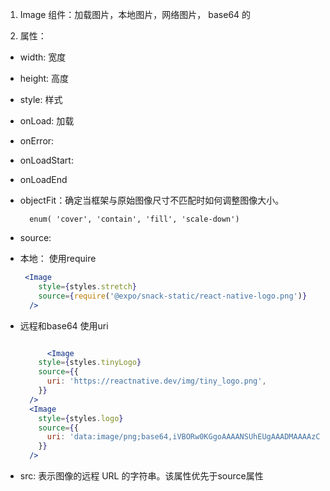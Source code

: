 1. Image 组件：加载图片，本地图片，网络图片， base64 的

2. 属性：

+ width: 宽度

+ height: 高度

+ style: 样式

+ onLoad: 加载

+ onError:

+ onLoadStart:

+ onLoadEnd

+ objectFit：确定当框架与原始图像尺寸不匹配时如何调整图像大小。

        enum( 'cover', 'contain', 'fill', 'scale-down')

+ source:

+ 本地： 使用require

    ```jsx 
     <Image
        style={styles.stretch}
        source={require('@expo/snack-static/react-native-logo.png')}
      />
    ```

+ 远程和base64 使用uri

    ```jsx

          <Image
        style={styles.tinyLogo}
        source={{
          uri: 'https://reactnative.dev/img/tiny_logo.png',
        }}
      />
      <Image
        style={styles.logo}
        source={{
          uri: 'data:image/png;base64,iVBORw0KGgoAAAANSUhEUgAAADMAAAAzCAYAAAA6oTAqAAAAEXRFWHRTb2Z0d2FyZQBwbmdjcnVzaEB1SfMAAABQSURBVGje7dSxCQBACARB+2/ab8BEeQNhFi6WSYzYLYudDQYGBgYGBgYGBgYGBgYGBgZmcvDqYGBgmhivGQYGBgYGBgYGBgYGBgYGBgbmQw+P/eMrC5UTVAAAAABJRU5ErkJggg==',
        }}
      />
    
    ```

+ src: 表示图像的远程 URL 的字符串。该属性优先于source属性